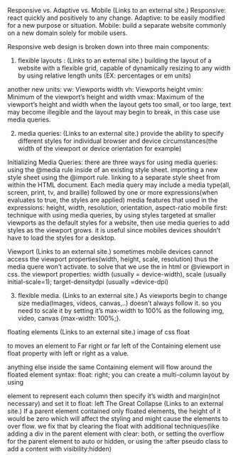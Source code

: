 Responsive vs. Adaptive vs. Mobile (Links to an external site.)
Responsive: react quickly and positively to any change.
Adaptive: to be easily modified for a new purpose or situation.
Mobile: build a separate website commonly on a new domain solely for mobile users.

Responsive web design is broken down into three main components:

1. flexible layouts : (Links to an external site.)
building the layout of a website with a flexible grid, capable of dynamically resizing to any width by using relative length units (EX: percentages or em units)

another new units:
vw: Viewports width
vh: Viewports height
vmin: Minimum of the viewport’s height and width
vmax: Maximum of the viewport’s height and width
when the layout gets too small, or too large, text may become illegible and the layout may begin to break, in this case use media queries.

2. media queries: (Links to an external site.)
provide the ability to specify different styles for individual browser and device circumstances(the width of the viewport or device orientation for example)

Initializing Media Queries: there are three ways for using media queries:
using the @media rule inside of an existing style sheet.
importing a new style sheet using the @import rule.
linking to a separate style sheet from within the HTML document.
Each media query may include a media type(all, screen, print, tv, and braille) followed by one or more expressions(when evaluates to true, the styles are applied)
media features that used in the expressions: height, width, resolution, orientation, aspect-ratio
mobile first: technique with using media queries, by using styles targeted at smaller viewports as the default styles for a website, then use media queries to add styles as the viewport grows. it is useful since mobiles devices shouldn’t have to load the styles for a desktop.

Viewport (Links to an external site.)
sometimes mobile devices cannot access the viewport properties(width, height, scale, resolution) thus the media quere won’t activate. to solve that we use the <meta> in html or @viewport in css. the viewport properties: width (usually = device-width), scale (usually initial-scale=1); target-densitydpi (usually =device-dpi)

3. flexible media. (Links to an external site.)
As viewports begin to change size media(Images, videos, canvas,..) doesn’t always follow it. so you need to scale it by setting it’s max-width to 100% as the following img, video, canvas {max-width: 100%;}.

floating elements (Links to an external site.)
image of css float

to moves an element to Far right or far left of the Containing element use float property with left or right as a value.

anything else inside the same Containing element will flow around the floated element
syntax: float: right;
you can create a multi-column layout by using <div> element to represent each column then specify it’s width and margin(not necessary) and set it to float: left
The Great Collapse (Links to an external site.)
If a parent element contained only floated elements, the height of it would be zero which will affect the styling and might cause the elements to over flow. we fix that by clearing the float with additional techniques(like adding a div in the parent element with clear: both, or setting the overflow for the parent element to auto or hidden, or using the :after pseudo class to add a content with visibility:hidden)

